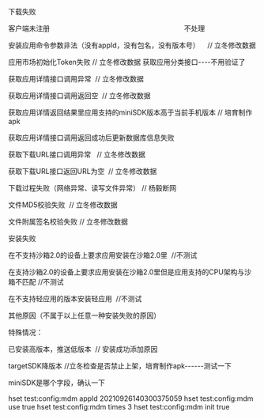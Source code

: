 下载失败

客户端未注册                                                                     不处理

安装应用命令参数非法（没有appId，没有包名，没有版本号）    // 立冬修改数据

应用市场初始化Token失败 // 立冬修改数据 获取应用分类接口----不用验证了

获取应用详情接口调用异常  // 立冬修改数据 

获取应用详情接口调用返回空  // 立冬修改数据

获取应用详情返回结果里应用支持的miniSDK版本高于当前手机版本 // 培育制作apk

获取应用详情接口调用返回成功后更新数据库信息失败  

获取下载URL接口调用异常   // 立冬修改数据

获取下载URL接口返回URL为空  // 立冬修改数据

下载过程失败（网络异常、读写文件异常） // 杨毅断网

文件MD5校验失败  // 立冬修改数据

文件附属签名校验失败 // 立冬修改数据

安装失败

在不支持沙箱2.0的设备上要求应用安装在沙箱2.0里  //不测试

在支持沙箱2.0的设备上要求应用安装在沙箱2.0里但是应用支持的CPU架构与沙箱不匹配 //不测试

在不支持轻应用的版本安装轻应用  //不测试

其他原因（不属于以上任意一种安装失败的原因） 

  

特殊情况：

已安装高版本，推送低版本  // 安装成功添加原因

  

targetSDK降版本 //立冬检查是否禁止上架，培育制作apk------测试一下

miniSDK是哪个字段，确认一下

hset test:config:mdm appId 20210926140300375059
 hset test:config:mdm use true
 hset test:config:mdm times 3
 hset test:config:mdm init true





